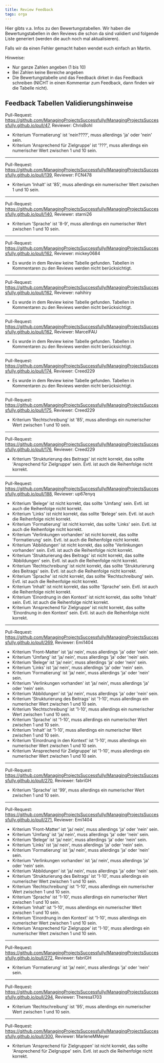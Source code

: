 ```yaml
---
title: Review Feedback
tags: orga
---
```


Hier gibts v.a. Infos zu den Bewertungstabellen. Wir haben die Bewertungstabellen in den Reviews 
die schon da sind validiert und folgende Liste generiert (werden die auch noch mal aktualisieren).

Falls wir da einen Fehler gemacht haben wendet euch einfach an Martin.

Hinweise:

* Nur ganze Zahlen angeben (1 bis 10)
* Bei Zahlen keine Bereiche angeben
* Die Bewertungstabelle und das Feedback dirket in das Feedback schreiben (NICHT in einen Kommentar zum Feedback, dann finden wir die Tabelle nicht).



## Feedback Tabellen Validierungshinweise


Pull-Request: https://github.com/ManagingProjectsSuccessfully/ManagingProjectsSuccessfully.github.io/pull/47, Reviewer: ChrisBohl

* Kriterium 'Formatierung' ist 'nein????', muss allerdings 'ja' oder 'nein' sein.
* Kriterium 'Ansprechend für Zielgruppe' ist '???', muss allerdings ein numerischer Wert zwischen 1 und 10 sein.


----
Pull-Request: https://github.com/ManagingProjectsSuccessfully/ManagingProjectsSuccessfully.github.io/pull/139, Reviewer: FCN478

* Kriterium 'Inhalt' ist '85', muss allerdings ein numerischer Wert zwischen 1 und 10 sein.


----
Pull-Request: https://github.com/ManagingProjectsSuccessfully/ManagingProjectsSuccessfully.github.io/pull/140, Reviewer: starni26

* Kriterium 'Sprache' ist '8-9', muss allerdings ein numerischer Wert zwischen 1 und 10 sein.


----
Pull-Request: https://github.com/ManagingProjectsSuccessfully/ManagingProjectsSuccessfully.github.io/pull/162, Reviewer: mickey0684

* Es wurde in dem Review keine Tabelle gefunden. Tabellen in Kommentaren zu den Reviews werden nicht berücksichtigt.

----
Pull-Request: https://github.com/ManagingProjectsSuccessfully/ManagingProjectsSuccessfully.github.io/pull/162, Reviewer: nahihiry

* Es wurde in dem Review keine Tabelle gefunden. Tabellen in Kommentaren zu den Reviews werden nicht berücksichtigt.

----
Pull-Request: https://github.com/ManagingProjectsSuccessfully/ManagingProjectsSuccessfully.github.io/pull/162, Reviewer: MarcelFAU

* Es wurde in dem Review keine Tabelle gefunden. Tabellen in Kommentaren zu den Reviews werden nicht berücksichtigt.

----
Pull-Request: https://github.com/ManagingProjectsSuccessfully/ManagingProjectsSuccessfully.github.io/pull/174, Reviewer: Creed229

* Es wurde in dem Review keine Tabelle gefunden. Tabellen in Kommentaren zu den Reviews werden nicht berücksichtigt.

----
Pull-Request: https://github.com/ManagingProjectsSuccessfully/ManagingProjectsSuccessfully.github.io/pull/175, Reviewer: Creed229

* Kriterium 'Rechtschreibung' ist '85', muss allerdings ein numerischer Wert zwischen 1 und 10 sein.


----
Pull-Request: https://github.com/ManagingProjectsSuccessfully/ManagingProjectsSuccessfully.github.io/pull/176, Reviewer: Creed229

* Kriterium 'Strukturierung des Beitrags' ist nicht korrekt, das sollte 'Ansprechend für Zielgruppe' sein. Evtl. ist auch die Reihenfolge nicht korrekt.


----
Pull-Request: https://github.com/ManagingProjectsSuccessfully/ManagingProjectsSuccessfully.github.io/pull/188, Reviewer: up67enyq

* Kriterium 'Belege' ist nicht korrekt, das sollte 'Umfang' sein. Evtl. ist auch die Reihenfolge nicht korrekt.
* Kriterium 'Links' ist nicht korrekt, das sollte 'Belege' sein. Evtl. ist auch die Reihenfolge nicht korrekt.
* Kriterium 'Formatierung' ist nicht korrekt, das sollte 'Links' sein. Evtl. ist auch die Reihenfolge nicht korrekt.
* Kriterium 'Verlinkungen vorhanden' ist nicht korrekt, das sollte 'Formatierung' sein. Evtl. ist auch die Reihenfolge nicht korrekt.
* Kriterium 'Abbildungen' ist nicht korrekt, das sollte 'Verlinkungen vorhanden' sein. Evtl. ist auch die Reihenfolge nicht korrekt.
* Kriterium 'Strukturierung des Beitrags' ist nicht korrekt, das sollte 'Abbildungen' sein. Evtl. ist auch die Reihenfolge nicht korrekt.
* Kriterium 'Rechtschreibung' ist nicht korrekt, das sollte 'Strukturierung des Beitrags' sein. Evtl. ist auch die Reihenfolge nicht korrekt.
* Kriterium 'Sprache' ist nicht korrekt, das sollte 'Rechtschreibung' sein. Evtl. ist auch die Reihenfolge nicht korrekt.
* Kriterium 'Inhalt' ist nicht korrekt, das sollte 'Sprache' sein. Evtl. ist auch die Reihenfolge nicht korrekt.
* Kriterium 'Einordnung in den Kontext' ist nicht korrekt, das sollte 'Inhalt' sein. Evtl. ist auch die Reihenfolge nicht korrekt.
* Kriterium 'Ansprechend für Zielgruppe' ist nicht korrekt, das sollte 'Einordnung in den Kontext' sein. Evtl. ist auch die Reihenfolge nicht korrekt.


----
Pull-Request: https://github.com/ManagingProjectsSuccessfully/ManagingProjectsSuccessfully.github.io/pull/269, Reviewer: Emi1404

* Kriterium 'Front-Matter' ist 'ja/ nein', muss allerdings 'ja' oder 'nein' sein.
* Kriterium 'Umfang' ist 'ja/ nein', muss allerdings 'ja' oder 'nein' sein.
* Kriterium 'Belege' ist 'ja/ nein', muss allerdings 'ja' oder 'nein' sein.
* Kriterium 'Links' ist 'ja/ nein', muss allerdings 'ja' oder 'nein' sein.
* Kriterium 'Formatierung' ist 'ja/ nein', muss allerdings 'ja' oder 'nein' sein.
* Kriterium 'Verlinkungen vorhanden' ist 'ja/ nein', muss allerdings 'ja' oder 'nein' sein.
* Kriterium 'Abbildungen' ist 'ja/ nein', muss allerdings 'ja' oder 'nein' sein.
* Kriterium 'Strukturierung des Beitrags' ist '1-10', muss allerdings ein numerischer Wert zwischen 1 und 10 sein.
* Kriterium 'Rechtschreibung' ist '1-10', muss allerdings ein numerischer Wert zwischen 1 und 10 sein.
* Kriterium 'Sprache' ist '1-10', muss allerdings ein numerischer Wert zwischen 1 und 10 sein.
* Kriterium 'Inhalt' ist '1-10', muss allerdings ein numerischer Wert zwischen 1 und 10 sein.
* Kriterium 'Einordnung in den Kontext' ist '1-10', muss allerdings ein numerischer Wert zwischen 1 und 10 sein.
* Kriterium 'Ansprechend für Zielgruppe' ist '1-10', muss allerdings ein numerischer Wert zwischen 1 und 10 sein.


----
Pull-Request: https://github.com/ManagingProjectsSuccessfully/ManagingProjectsSuccessfully.github.io/pull/270, Reviewer: fabriGH

* Kriterium 'Sprache' ist '99', muss allerdings ein numerischer Wert zwischen 1 und 10 sein.


----
Pull-Request: https://github.com/ManagingProjectsSuccessfully/ManagingProjectsSuccessfully.github.io/pull/271, Reviewer: Emi1404

* Kriterium 'Front-Matter' ist 'ja/ nein', muss allerdings 'ja' oder 'nein' sein.
* Kriterium 'Umfang' ist 'ja/ nein', muss allerdings 'ja' oder 'nein' sein.
* Kriterium 'Belege' ist 'ja/ nein', muss allerdings 'ja' oder 'nein' sein.
* Kriterium 'Links' ist 'ja/ nein', muss allerdings 'ja' oder 'nein' sein.
* Kriterium 'Formatierung' ist 'ja/ nein', muss allerdings 'ja' oder 'nein' sein.
* Kriterium 'Verlinkungen vorhanden' ist 'ja/ nein', muss allerdings 'ja' oder 'nein' sein.
* Kriterium 'Abbildungen' ist 'ja/ nein', muss allerdings 'ja' oder 'nein' sein.
* Kriterium 'Strukturierung des Beitrags' ist '1-10', muss allerdings ein numerischer Wert zwischen 1 und 10 sein.
* Kriterium 'Rechtschreibung' ist '1-10', muss allerdings ein numerischer Wert zwischen 1 und 10 sein.
* Kriterium 'Sprache' ist '1-10', muss allerdings ein numerischer Wert zwischen 1 und 10 sein.
* Kriterium 'Inhalt' ist '1-10', muss allerdings ein numerischer Wert zwischen 1 und 10 sein.
* Kriterium 'Einordnung in den Kontext' ist '1-10', muss allerdings ein numerischer Wert zwischen 1 und 10 sein.
* Kriterium 'Ansprechend für Zielgruppe' ist '1-10', muss allerdings ein numerischer Wert zwischen 1 und 10 sein.


----
Pull-Request: https://github.com/ManagingProjectsSuccessfully/ManagingProjectsSuccessfully.github.io/pull/272, Reviewer: fabriGH

* Kriterium 'Formatierung' ist 'ja/ nein', muss allerdings 'ja' oder 'nein' sein.


----
Pull-Request: https://github.com/ManagingProjectsSuccessfully/ManagingProjectsSuccessfully.github.io/pull/294, Reviewer: Theresa1703

* Kriterium 'Rechtschreibung' ist '95', muss allerdings ein numerischer Wert zwischen 1 und 10 sein.


----
Pull-Request: https://github.com/ManagingProjectsSuccessfully/ManagingProjectsSuccessfully.github.io/pull/300, Reviewer: MarleneMMeyer

* Kriterium 'Ansprechend für Zielgruppen' ist nicht korrekt, das sollte 'Ansprechend für Zielgruppe' sein. Evtl. ist auch die Reihenfolge nicht korrekt.
